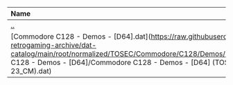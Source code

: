 |Name|Size|
|:---|---:|
|[..](../index.html)|DIR|
|[Commodore C128 - Demos - [D64].dat](https://raw.githubusercontent.com/open-retrogaming-archive/dat-catalog/main/root/normalized/TOSEC/Commodore/C128/Demos/[D64]/Commodore C128 - Demos - [D64]/Commodore C128 - Demos - [D64] (TOSEC-v2021-07-23_CM).dat)|12535|
